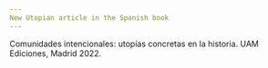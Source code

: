 ```yaml
---
New Utopian article in the Spanish book
---
```

Comunidades intencionales: utopías concretas en la historia. UAM Ediciones, Madrid 2022.
